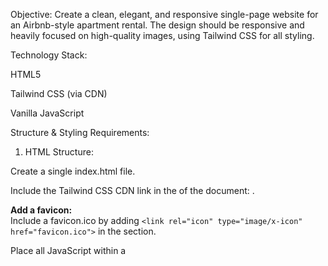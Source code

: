 Objective: Create a clean, elegant, and responsive single-page website for an Airbnb-style apartment rental. The design should be responsive and heavily focused on high-quality images, using Tailwind CSS for all styling.

Technology Stack:

HTML5

Tailwind CSS (via CDN)

Vanilla JavaScript

Structure & Styling Requirements:

1. HTML Structure:

Create a single index.html file.

Include the Tailwind CSS CDN link in the <head> of the document: <script src="https://cdn.tailwindcss.com"></script>.

**Add a favicon:**  
Include a favicon.ico by adding `<link rel="icon" type="image/x-icon" href="favicon.ico">` in the <head> section.

Place all JavaScript within a <script> block before the closing </body> tag.

The main structure should consist of a <header>, a <main>, and a <footer>.

2. Tailwind CSS Styling:

General: Use utility classes for a soft off-white background (bg-gray-50), a deep charcoal for text (text-gray-800), and a subtle accent color of your choice (e.g., text-teal-500, bg-teal-500). Use spacing classes like p-16 or my-12.

Hero Section (<header>):

Use classes like h-screen w-full relative for the full-screen container.

Use a background image class or inline style with bg-cover bg-center.

For the navigation bar, use bg-opacity-40 on a background color class to create the transparency effect (e.g., bg-white bg-opacity-40).

Center the call-to-action button using Flexbox classes (flex items-center justify-center).

Adventures Section:

Use CSS Grid classes like grid grid-cols-1 md:grid-cols-2 lg:grid-cols-3 gap-8 for a responsive card layout.

Use rounded-lg shadow-lg overflow-hidden for card styling.

Apartment Carousel Section:

Create a container with relative positioning.

Use classes for a full-width image and positioning for navigation buttons (absolute inset-y-0 left-0 and absolute inset-y-0 right-0).

Use object-cover on all image elements.

Booking Section:

Create a simple container using spacing and background classes.

Use text-center for alignment and p-8 for padding.

3. JavaScript Functionality:

Image Carousel:

Write a script that handles the carousel functionality.

Implement event listeners for the "Previous" and "Next" buttons to change the active image. The images should be a simple array.

Smooth Scrolling:

Add a script to enable smooth scrolling when clicking on navigation links that point to different sections (e.g., #adventures-section).

4. Placeholder Content:

Images: Use placeholder image URLs (e.g., https://picsum.photos/1920/1080?random=1).

Text:

Hero button: "Find Your Next Adventure"

Adventures: "Blue Hole," "Dunn's River Falls," "Chukka Park Rides" with a one-sentence description for each.

Booking section: "Book Your Stay," and the placeholder <div> with ID stripe-payment-form-container.

Final Instruction to Copilot:
"Generate the complete, single index.html file with the Tailwind CSS CDN link and the JavaScript embedded. Use appropriate Tailwind classes for all styling. Add clear comments to explain each section of the code."